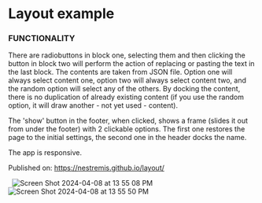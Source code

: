 # Layout example 

### FUNCTIONALITY
There are radiobuttons in block one, selecting them and then clicking the button in block two will perform the action of replacing or pasting the text in the last block. The contents are taken from JSON file. Option one will always select content one, option two will always select content two, and the random option will select any of the others. By docking the content, there is no duplication of already existing content (if you use the random option, it will draw another - not yet used - content). 

The 'show' button in the footer, when clicked, shows a frame (slides it out from under the footer) with 2 clickable options. The first one restores the page to the initial settings, the second one in the header docks the name.

The app is responsive.

Published on: https://nestremis.github.io/layout/

&nbsp;
![Screen Shot 2024-04-08 at 13 55 08 PM](https://github.com/Nestremis/layout/assets/76690775/4215bb8b-d684-4213-b252-0ea5f364e939)
![Screen Shot 2024-04-08 at 13 55 50 PM](https://github.com/Nestremis/layout/assets/76690775/9b717ddd-8959-4b28-9bc3-7e83b340b547)
